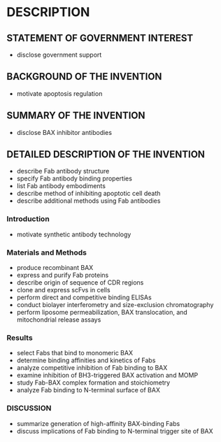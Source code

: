 # DESCRIPTION

## STATEMENT OF GOVERNMENT INTEREST

- disclose government support

## BACKGROUND OF THE INVENTION

- motivate apoptosis regulation

## SUMMARY OF THE INVENTION

- disclose BAX inhibitor antibodies

## DETAILED DESCRIPTION OF THE INVENTION

- describe Fab antibody structure
- specify Fab antibody binding properties
- list Fab antibody embodiments
- describe method of inhibiting apoptotic cell death
- describe additional methods using Fab antibodies

### Introduction

- motivate synthetic antibody technology

### Materials and Methods

- produce recombinant BAX
- express and purify Fab proteins
- describe origin of sequence of CDR regions
- clone and express scFvs in cells
- perform direct and competitive binding ELISAs
- conduct biolayer interferometry and size-exclusion chromatography
- perform liposome permeabilization, BAX translocation, and mitochondrial release assays

### Results

- select Fabs that bind to monomeric BAX
- determine binding affinities and kinetics of Fabs
- analyze competitive inhibition of Fab binding to BAX
- examine inhibition of BH3-triggered BAX activation and MOMP
- study Fab-BAX complex formation and stoichiometry
- analyze Fab binding to N-terminal surface of BAX

### DISCUSSION

- summarize generation of high-affinity BAX-binding Fabs
- discuss implications of Fab binding to N-terminal trigger site of BAX

